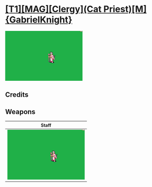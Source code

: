 # [\[T1\]\[MAG\]\[Clergy\]\(Cat Priest\)\[M\]{GabrielKnight}](../%5BT1%5D%5BMAG%5D%5BClergy%5D(Cat%20Priest)%5BM%5D%7BGabrielKnight%7D)

<img src="./7.%20Staff/Staff_000.png" alt="[T1][MAG][Clergy](Cat Priest)[M]{GabrielKnight} standing" />

## Credits



## Weapons


|Staff |
|  :---: |
| <img alt="Staff animation" src="./7.%20Staff/Staff.gif" /> |
